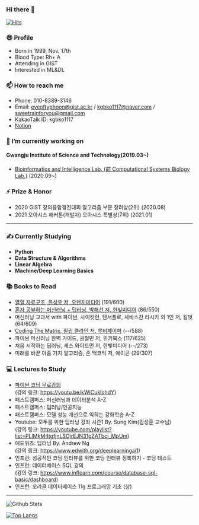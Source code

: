 ### Hi there 👋
[![Hits](https://hits.seeyoufarm.com/api/count/incr/badge.svg?url=https%3A%2F%2Fgithub.com%2FKangbeenKo&count_bg=%23C5CDFF&title_bg=%236DF560&icon=&icon_color=%23FFFFFF&title=hits&edge_flat=false)](https://hits.seeyoufarm.com)
### 😄 Profile
- Born in 1999, Nov. 17th
- Blood Type: Rh+ A 
- Attending in GIST 
- Interested in ML&DL


### 📫 How to reach me
- Phone: 010-8389-3146
- Email: eyeoftyphoon@gist.ac.kr / kgbko1117@naver.com / sweetrainforyou@gmail.com
- KakaoTalk ID: kgbko1117
- <a href = "https://www.notion.so/Hello-world-36f523dfab184b0ca095321a28704aab">Notion</a>


### 🔭 I’m currently working on
#### Gwangju Institute of Science and Technology(2019.03~)
- <a href = "https://www.biil-gist.net/">Bioinformatics and Intelligence Lab. (前 Computational Systems Biology Lab.)</a> (2020.09~)


### ⚡ Prize & Honor
- 2020 GIST 창의융합경진대회 알고리즘 부문 장려상(2위) (2020.08)
- 2021 오아시스 해커톤(개발자) 오아시스 특별상(7위) (2021.01)

----

### ✍ Currently Studying
- **Python**</br>
- **Data Structure & Algorithms**</br>
- **Linear Algebra** </br>
- **Machine/Deep Learning Basics** </br>


### 📚 Books to Read
- <a href = "https://github.com/KangbeenKo/DataStructure">열혈 자료구조, 윤성우 저, 오렌지미디어</a> (191/600)
- <a href = "https://github.com/KangbeenKo/Hanbit-HonGong-ML-DL">혼자 공부하는 머신러닝 + 딥러닝, 박해선 저, 한빛미디어</a> (86/550)
- 머신러닝 교과서 with 파이썬, 사이킷런, 텐서플로, 세바스찬 라시카 외 1인 저, 길벗 (64/609)
- <a href = "https://github.com/KangbeenKo/Coding_The_Matrix">Coding The Matrix, 필립 클라인 저, 루비페이퍼</a> (--/588)
- 파이썬 머신러닝 완벽 가이드, 권철민 저, 위키북스 (117/625)
- 처음 시작하는 딥러닝, 세스 와이드먼 저, 한빛미디어 (--/273)
- 미래를 바꾼 아홉 가지 알고리즘, 존 맥코믹 저, 에이콘 (29/307)


### 💻 Lectures to Study
- <a href = "https://github.com/KangbeenKo/Python-Basic">파이썬 코딩 무료강의</a></br>   (강의 링크: https://youtu.be/kWiCuklohdY)
- 패스트캠퍼스: 머신러닝과 데이터분석 A-Z
- 패스트캠퍼스: 딥러닝/인공지능
- 패스트캠퍼스: 모델 성능 개선으로 익히는 강화학습 A-Z
- Youtube: 모두를 위한 딥러닝 강좌 시즌1 By. Sung Kim(김성훈 교수님)</br>   (강의 링크: https://youtube.com/playlist?list=PLlMkM4tgfjnLSOjrEJN31gZATbcj_MpUm)
- 에드위즈: 딥러닝 By. Andrew Ng</br>    (강의 링크: https://www.edwith.org/deeplearningai1)
- 인프런: 성공적인 코딩 인터뷰를 위한 코딩 인터뷰 정복하기 - 코딩 테스트
- 인프런: 데이터베이스 SQL 강의</br>   (강의 링크: https://www.inflearn.com/course/database-sql-basic/dashboard)
- 인프런: 오라클 데이터베이스 11g 프로그래밍 기초 (상)
----
<!--
**KangbeenKo/KangbeenKo** is a ✨ _special_ ✨ repository because its `README.md` (this file) appears on your GitHub profile.
Here are some ideas to get you started:

- 🔭 I’m currently working on ...
- 🌱 I’m currently learning ...
- 👯 I’m looking to collaborate on ...
- 🤔 I’m looking for help with ...
- 💬 Ask me about ...
- 📫 How to reach me: ...
- 😄 Pronouns: ...
- ⚡ Fun fact: ...
-->
![Github Stats](https://github-readme-stats.vercel.app/api?username=KangbeenKo&show_icons=true&theme=onedark)


[![Top Langs](https://github-readme-stats.vercel.app/api/top-langs/?username=KangbeenKo&&exclude_repo=Hanbit-HonGong-ML-DL&hide=html&layout=compact)](https://github.com/KangbeenKo/github-readme-stats)
